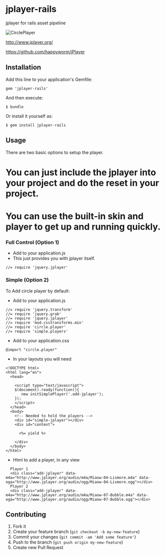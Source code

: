 # jplayer-rails

jplayer for rails asset pipeline

![CirclePlayer](https://github.com/maboa/circleplayer/raw/master/screencaps/circleplayer.png)

http://www.jplayer.org/

https://github.com/happyworm/jPlayer

## Installation

Add this line to your application's Gemfile:

    gem 'jplayer-rails'

And then execute:

    $ bundle

Or install it yourself as:

    $ gem install jplayer-rails

## Usage

There are two basic options to setup the player. 
# You can just include the jplayer into your project and do the reset in your project. 
# You can use the built-in skin and player to get up and running quickly.

### Full Control (Option 1)

- Add to your application.js
- This just provides you with jplayer itself.

```
//= require 'jquery.jplayer'
```

### Simple (Option 2)

To Add circle player by default:

- Add to your application.js

```
//= require 'jquery.transform'
//= require 'jquery.grab'
//= require 'jquery.jplayer'
//= require 'mod.csstransforms.min'
//= require 'circle.player'
//= require 'simple.players'
```

- Add to your application.css

```
@import "circle.player"
```

- In your layouts you will need

```
<!DOCTYPE html>
<html lang="en">
  <head>

    <script type="text/javascript">
    $(document).ready(function(){
       new initSimplePlayer('.add-jplayer');
    });
    </script>
  </head>
  <body>
    <!-- Needed to hold the players -->
    <div id="simple-jplayer"></div>
    <div id="content"> 

      <%= yield %>

    </div>
  </body>
</html>

```

- Html to add a player, in any view

```
  Player 1
  <div class="add-jplayer" data-m4a="http://www.jplayer.org/audio/m4a/Miaow-04-Lismore.m4a" data-oga="http://www.jplayer.org/audio/ogg/Miaow-04-Lismore.ogg"></div>
  Player 2
  <div class="add-jplayer" data-m4a="http://www.jplayer.org/audio/m4a/Miaow-07-Bubble.m4a" data-oga="http://www.jplayer.org/audio/ogg/Miaow-07-Bubble.ogg"></div>
```

## Contributing

1. Fork it
2. Create your feature branch (`git checkout -b my-new-feature`)
3. Commit your changes (`git commit -am 'Add some feature'`)
4. Push to the branch (`git push origin my-new-feature`)
5. Create new Pull Request
